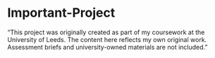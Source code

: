 # Important-Project
“This project was originally created as part of my coursework at the University of Leeds.
The content here reflects my own original work.
Assessment briefs and university-owned materials are not included.”
